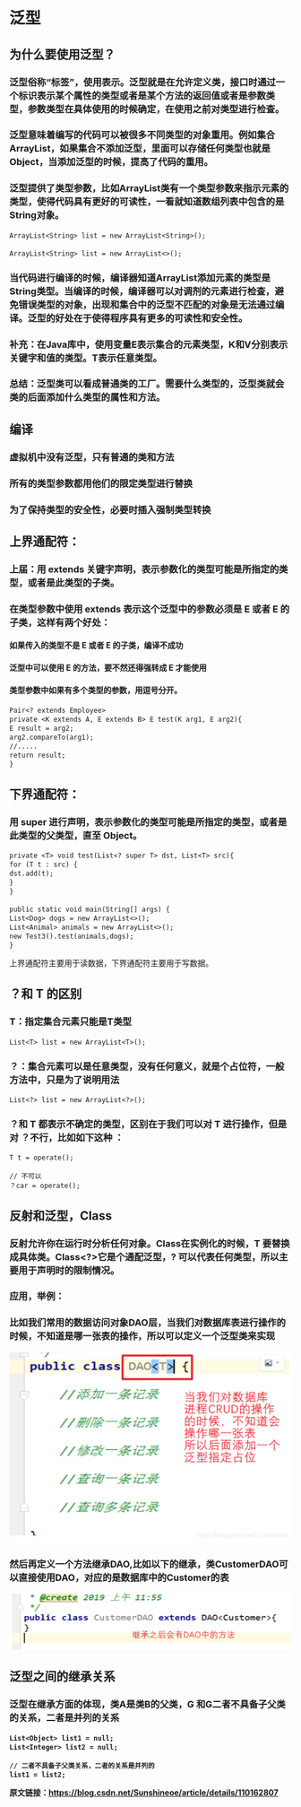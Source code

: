 # 泛型
## 为什么要使用泛型？
### 泛型俗称“标签”，使用<E>表示。泛型就是在允许定义类，接口时通过一个标识表示某个属性的类型或者是某个方法的返回值或者是参数类型，参数类型在具体使用的时候确定，在使用之前对类型进行检查。
### 泛型意味着编写的代码可以被很多不同类型的对象重用。例如集合ArrayList，如果集合不添加泛型，里面可以存储任何类型也就是Object，当添加泛型的时候，提高了代码的重用。
### 泛型提供了类型参数，比如ArrayList类有一个类型参数来指示元素的类型，使得代码具有更好的可读性，一看就知道数组列表中包含的是String对象。
````
ArrayList<String> list = new ArrayList<String>();

ArrayList<String> list = new ArrayList<>();
````
### 当代码进行编译的时候，编译器知道ArrayList<String>添加元素的类型是String类型。当编译的时候，编译器可以对调剂的元素进行检查，避免错误类型的对象，出现和集合中的泛型不匹配的对象是无法通过编译。泛型的好处在于使得程序具有更多的可读性和安全性。

### 补充：在Java库中，使用变量E表示集合的元素类型，K和V分别表示关键字和值的类型。T表示任意类型。

### 总结：泛型类可以看成普通类的工厂。需要什么类型的，泛型类就会类的后面添加什么类型的属性和方法。

## 编译
### 虚拟机中没有泛型，只有普通的类和方法
### 所有的类型参数都用他们的限定类型进行替换
### 为了保持类型的安全性，必要时插入强制类型转换

## 上界通配符：

### 上届：用 extends 关键字声明，表示参数化的类型可能是所指定的类型，或者是此类型的子类。

### 在类型参数中使用 extends 表示这个泛型中的参数必须是 E 或者 E 的子类，这样有两个好处：

#### 如果传入的类型不是 E 或者 E 的子类，编译不成功
#### 泛型中可以使用 E 的方法，要不然还得强转成 E 才能使用
#### 类型参数中如果有多个类型的参数，用逗号分开。
````
Pair<? extends Employee>
private <K extends A, E extends B> E test(K arg1, E arg2){
E result = arg2;
arg2.compareTo(arg1);
//.....
return result;
}
````
## 下界通配符：
### 用 super 进行声明，表示参数化的类型可能是所指定的类型，或者是此类型的父类型，直至 Object。
````
private <T> void test(List<? super T> dst, List<T> src){
for (T t : src) {
dst.add(t);
}
}

public static void main(String[] args) {
List<Dog> dogs = new ArrayList<>();
List<Animal> animals = new ArrayList<>();
new Test3().test(animals,dogs);
}
````
上界通配符主要用于读数据，下界通配符主要用于写数据。

## ？和 T 的区别

### T：指定集合元素只能是T类型
````
List<T> list = new ArrayList<T>();
````
### ？：集合元素可以是任意类型，没有任何意义，就是个占位符，一般方法中，只是为了说明用法
````
List<?> list = new ArrayList<?>();
````
### ？和 T 都表示不确定的类型，区别在于我们可以对 T 进行操作，但是对 ？不行，比如如下这种 ：
````
T t = operate();

// 不可以
？car = operate();
````
## 反射和泛型，Class<T>
### 反射允许你在运行时分析任何对象。Class<T>在实例化的时候，T 要替换成具体类。Class<?>它是个通配泛型，? 可以代表任何类型，所以主要用于声明时的限制情况。
### 应用，举例：
### 比如我们常用的数据访问对象DAO层，当我们对数据库表进行操作的时候，不知道是哪一张表的操作，所以可以定义一个泛型类来实现
![DAO.png](DAO.png)
### 然后再定义一个方法继承DAO,比如以下的继承，类CustomerDAO可以直接使用DAO<Customer>，对应的是数据库中的Customer的表
![Customer.png](Customer.png)
## 泛型之间的继承关系
### 泛型在继承方面的体现，类A是类B的父类，G<A> 和G<B>二者不具备子父类的关系，二者是并列的关系
````
List<Object> list1 = null;
List<Integer> list2 = null;

// 二者不具备子父类关系，二者的关系是并列的
list1 = list2;
````

原文链接：https://blog.csdn.net/Sunshineoe/article/details/110162807
